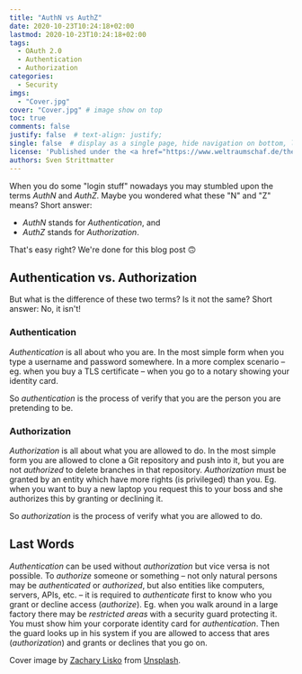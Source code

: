 ```yaml
---
title: "AuthN vs AuthZ"
date: 2020-10-23T10:24:18+02:00
lastmod: 2020-10-23T10:24:18+02:00
tags:
  - OAuth 2.0
  - Authentication
  - Authorization
categories:
  - Security
imgs:
  - "Cover.jpg"
cover: "Cover.jpg" # image show on top
toc: true
comments: false
justify: false  # text-align: justify;
single: false  # display as a single page, hide navigation on bottom, like as about page.
license: 'Published under the <a href="https://www.weltraumschaf.de/the-beer-ware-license.txt">THE BEER-WARE LICENSE</a>.'
authors: Sven Strittmatter
---
```


When you do some "login stuff" nowadays you may stumbled upon the  terms *AuthN* and *AuthZ*. Maybe you wondered what these "N" and "Z" means? Short answer:

- *AuthN*  stands for *Authentication*, and
- *AuthZ* stands for *Authorization*.

That's easy right? We're done for this blog post 🙃

## Authentication vs. Authorization

But what is the difference of these two terms? Is it not the same? Short answer: No, it isn't!

### Authentication

*Authentication* is all about who you are. In the most simple form when you type a username and password somewhere. In a more complex scenario – eg. when you buy a TLS certificate – when you go to a notary showing your identity card.

So *authentication* is the process of verify that you are the person you are pretending to be.

### Authorization

*Authorization* is all about what you are allowed to do. In the most simple form you are allowed to clone a Git repository and push into it, but you are not *authorized* to delete branches in that repository. *Authorization* must be granted by an entity which have more rights (is privileged) than you. Eg. when you want to buy a new laptop you request this to your boss and she authorizes this by granting or declining it.

So *authorization* is the process of verify what you are allowed to do.

## Last Words

*Authentication* can be used without *authorization* but vice versa is not possible. To *authorize* someone or something – not only natural persons may be *authenticated* or *authorized*, but also entities like computers, servers, APIs, etc. – it is required to *authenticate* first to know who you grant or decline access (*authorize*). Eg. when you walk around in a large factory there may be *restricted areas* with a security guard protecting it. You must show him your corporate identity card for *authentication*. Then the guard looks up in his system if you are allowed to access that ares (*authorization*) and grants or declines that you go on.

Cover image by [Zachary Lisko](https://unsplash.com/@liskozac) from [Unsplash](https://unsplash.com/).